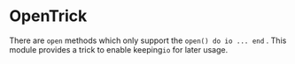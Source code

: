 # OpenTrick
There are  `open` methods which only support the `open() do io ... end` . This module provides a trick to enable  keeping`io` for later usage.
